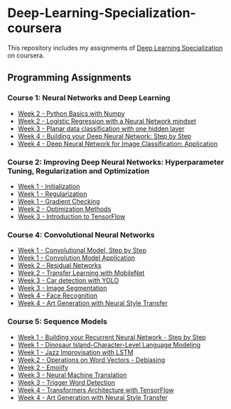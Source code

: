 # Deep-Learning-Specialization-coursera
This repository includes my assignments of [Deep Learning Specialization](https://www.coursera.org/specializations/deep-learning) on coursera.

## Programming Assignments

### Course 1: Neural Networks and Deep Learning

  - [Week 2 - Python Basics with Numpy](https://github.com/x1ew/Deep-Learning-Specialization-coursera/blob/main/Neural%20Networks%20and%20Deep%20Learning/Week%202/Python_Basics_with_Numpy.ipynb)
  - [Week 2 - Logistic Regression with a Neural Network mindset](https://github.com/x1ew/Deep-Learning-Specialization-coursera/blob/main/Neural%20Networks%20and%20Deep%20Learning/Week%202/Logistic_Regression_with_a_Neural_Network_mindset.ipynb)
  - [Week 3 - Planar data classification with one hidden layer](https://github.com/x1ew/Deep-Learning-Specialization-coursera/blob/main/Neural%20Networks%20and%20Deep%20Learning/Week%203/Planar_data_classification_with_one_hidden_layer.ipynb)
  - [Week 4 - Building your Deep Neural Network: Step by Step](https://github.com/x1ew/Deep-Learning-Specialization-coursera/blob/main/Neural%20Networks%20and%20Deep%20Learning/Week%204/Building_your_Deep_Neural_Network_Step_by_Step.ipynb)
  - [Week 4 - Deep Neural Network for Image Classification: Application](https://github.com/x1ew/Deep-Learning-Specialization-coursera/blob/main/Neural%20Networks%20and%20Deep%20Learning/Week%204/Deep%20Neural%20Network%20-%20Application.ipynb)

### Course 2: Improving Deep Neural Networks: Hyperparameter Tuning, Regularization and Optimization

  - [Week 1 - Initialization](https://github.com/x1ew/Deep-Learning-Specialization-coursera/blob/main/Improving%20Deep%20Neural%20Networks_%20Hyperparameter%20Tuning%2C%20Regularization%20and%20Optimization/Week%201/Initialization.ipynb)
  - [Week 1 - Regularization](https://github.com/x1ew/Deep-Learning-Specialization-coursera/blob/main/Improving%20Deep%20Neural%20Networks_%20Hyperparameter%20Tuning%2C%20Regularization%20and%20Optimization/Week%201/Regularization.ipynb)
  - [Week 1 - Gradient Checking](https://github.com/x1ew/Deep-Learning-Specialization-coursera/blob/main/Improving%20Deep%20Neural%20Networks_%20Hyperparameter%20Tuning%2C%20Regularization%20and%20Optimization/Week%201/Gradient_Checking.ipynb)
  - [Week 2 - Optimization Methods](https://github.com/x1ew/Deep-Learning-Specialization-coursera/blob/main/Improving%20Deep%20Neural%20Networks_%20Hyperparameter%20Tuning%2C%20Regularization%20and%20Optimization/Week%202/Optimization_methods.ipynb)
  - [Week 3 - Introduction to TensorFlow](https://github.com/x1ew/Deep-Learning-Specialization-coursera/blob/main/Improving%20Deep%20Neural%20Networks_%20Hyperparameter%20Tuning%2C%20Regularization%20and%20Optimization/Week%203/Tensorflow_introduction.ipynb)

### Course 4: Convolutional Neural Networks

  - [Week 1 - Convolutional Model, Step by Step](https://github.com/x1ew/Deep-Learning-Specialization-coursera/blob/main/Convolutional%20Neural%20Networks/Week%201/Convolution_model_Step_by_Step_v1.ipynb)
  - [Week 1 - Convolution Model Application](https://github.com/x1ew/Deep-Learning-Specialization-coursera/tree/main/Convolutional%20Neural%20Networks/Week%201)
  - [Week 2 - Residual Networks](https://github.com/x1ew/Deep-Learning-Specialization-coursera/blob/main/Convolutional%20Neural%20Networks/Week%202/Residual_Networks.ipynb)
  - [Week 2 - Transfer Learning with MobileNet](https://github.com/x1ew/Deep-Learning-Specialization-coursera/blob/main/Convolutional%20Neural%20Networks/Week%202/Transfer_learning_with_MobileNet_v1.ipynb)
  - [Week 3 - Car detection with YOLO]()
  - [Week 3 - Image Segmentation]()
  - [Week 4 - Face Recognition]()
  - [Week 4 - Art Generation with Neural Style Transfer]()
  
 ### Course 5: Sequence Models
 
   - [Week 1 - Building your Recurrent Neural Network - Step by Step]()
   - [Week 1 - Dinosaur Island-Character-Level Language Modeling]()
   - [Week 1 - Jazz Improvisation with LSTM]()
   - [Week 2 - Operations on Word Vectors - Debiasing]()
   - [Week 2 - Emojify]()
   - [Week 3 - Neural Machine Translation]()
   - [Week 3 - Trigger Word Detection]()
   - [Week 4 - Transformers Architecture with TensorFlow]()
   - [Week 4 - Art Generation with Neural Style Transfer]()
